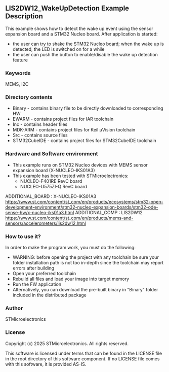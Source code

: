 
## <b>LIS2DW12_WakeUpDetection Example Description</b>

This example shows how to detect the wake up event using the sensor expansion board and a STM32 Nucleo board.
After application is started:

  - the user can try to shake the STM32 Nucleo board; when the wake up is detected, the LED is switched on for a while
  - the user can push the button to enable/disable the wake up detection feature


### <b>Keywords</b>

MEMS, I2C


### <b>Directory contents</b>

  - Binary - contains binary file to be directly downloaded to corresponding HW
  - EWARM - contains project files for IAR toolchain
  - Inc - contains header files
  - MDK-ARM - contains project files for Keil µVision toolchain
  - Src - contains source files
  - STM32CubeIDE - contains project files for STM32CubeIDE toolchain


### <b>Hardware and Software environment</b>

  - This example runs on STM32 Nucleo devices with MEMS sensor expansion board (X-NUCLEO-IKS01A3)
  - This example has been tested with STMicroelectronics:
    - NUCLEO-F401RE RevC board
    - NUCLEO-U575ZI-Q RevC board


ADDITIONAL_BOARD : X-NUCLEO-IKS01A3 https://www.st.com/content/st_com/en/products/ecosystems/stm32-open-development-environment/stm32-nucleo-expansion-boards/stm32-ode-sense-hw/x-nucleo-iks01a3.html
ADDITIONAL_COMP : LIS2DW12 https://www.st.com/content/st_com/en/products/mems-and-sensors/accelerometers/lis2dw12.html


### <b>How to use it?</b>

In order to make the program work, you must do the following:

  - WARNING: before opening the project with any toolchain be sure your folder installation path is not too in-depth since the toolchain may report errors after building
  - Open your preferred toolchain
  - Rebuild all files and load your image into target memory
  - Run the FW application
  - Alternatively, you can download the pre-built binary in "Binary" folder included in the distributed package

### <b>Author</b>

STMicroelectronics

### <b>License</b>

Copyright (c) 2025 STMicroelectronics.
All rights reserved.

This software is licensed under terms that can be found in the LICENSE file
in the root directory of this software component.
If no LICENSE file comes with this software, it is provided AS-IS.
